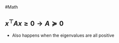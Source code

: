 #Math 
## $\displaystyle x^{\top}Ax\geq 0\rightarrow A\succeq 0$
* Also happens when the eigenvalues are all positive